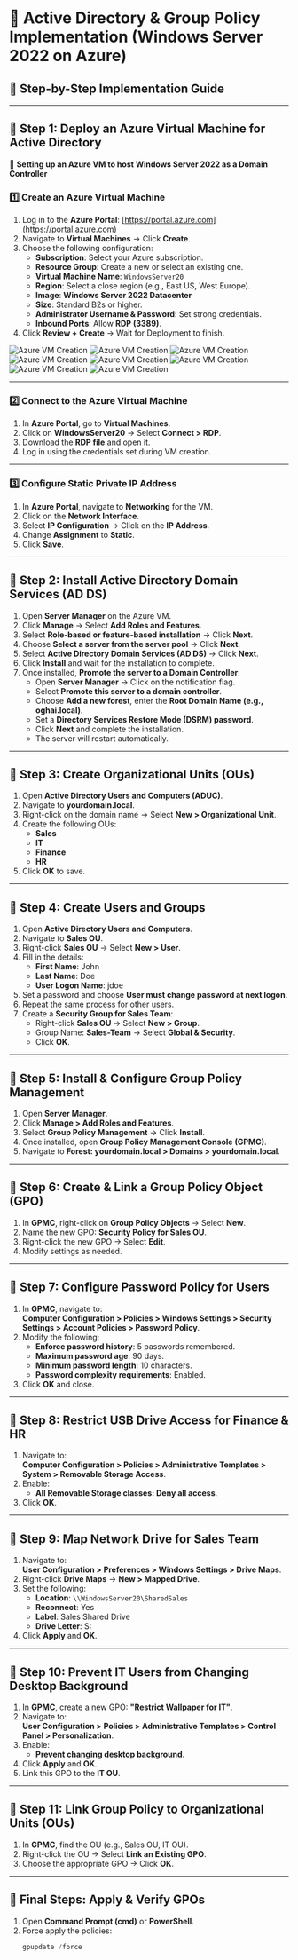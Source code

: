 # 🏢 Active Directory & Group Policy Implementation (Windows Server 2022 on Azure)  
## 📖 Step-by-Step Implementation Guide  

---
## **📌 Step 1: Deploy an Azure Virtual Machine for Active Directory**
🔹 **Setting up an Azure VM to host Windows Server 2022 as a Domain Controller**

### **1️⃣ Create an Azure Virtual Machine**
1. Log in to the **Azure Portal**: [https://portal.azure.com](https://portal.azure.com)
2. Navigate to **Virtual Machines** → Click **Create**.
3. Choose the following configuration:
   - **Subscription**: Select your Azure subscription.
   - **Resource Group**: Create a new or select an existing one.
   - **Virtual Machine Name**: `WindowsServer20`
   - **Region**: Select a close region (e.g., East US, West Europe).
   - **Image**: **Windows Server 2022 Datacenter**
   - **Size**: Standard B2s or higher.
   - **Administrator Username & Password**: Set strong credentials.
   - **Inbound Ports**: Allow **RDP (3389)**.
4. Click **Review + Create** → Wait for Deployment to finish.

![Azure VM Creation](../Screenshots/Azure_VM_Creation_Overview.png)
![Azure VM Creation](../Screenshots/Azure_VM_Resource_Group_Selection.png)
![Azure VM Creation](../Screenshots/Azure_VM_Instance_Details.png)
![Azure VM Creation](../Screenshots/Azure_VM_Image_Selection.png)
![Azure VM Creation](../Screenshots/Azure_VM_Azure_VM_Image_Selection.png)
![Azure VM Creation](../Screenshots/Azure_VM_Administrator_Accounts.png)
![Azure VM Creation](../Screenshots/Azure_VM_Administrator_Accounts.png)
![Azure VM Creation](../Screenshots/Azure_VM_Inbound_Port_Rules.png)

---

### **2️⃣ Connect to the Azure Virtual Machine**
1. In **Azure Portal**, go to **Virtual Machines**.
2. Click on **WindowsServer20** → Select **Connect > RDP**.
3. Download the **RDP file** and open it.
4. Log in using the credentials set during VM creation.

---

### **3️⃣ Configure Static Private IP Address**
1. In **Azure Portal**, navigate to **Networking** for the VM.
2. Click on the **Network Interface**.
3. Select **IP Configuration** → Click on the **IP Address**.
4. Change **Assignment** to **Static**.
5. Click **Save**.

---

## **📌 Step 2: Install Active Directory Domain Services (AD DS)**
1. Open **Server Manager** on the Azure VM.
2. Click **Manage** → Select **Add Roles and Features**.
3. Select **Role-based or feature-based installation** → Click **Next**.
4. Choose **Select a server from the server pool** → Click **Next**.
5. Select **Active Directory Domain Services (AD DS)** → Click **Next**.
6. Click **Install** and wait for the installation to complete.
7. Once installed, **Promote the server to a Domain Controller**:
   - Open **Server Manager** → Click on the notification flag.
   - Select **Promote this server to a domain controller**.
   - Choose **Add a new forest**, enter the **Root Domain Name (e.g., oghai.local)**.
   - Set a **Directory Services Restore Mode (DSRM) password**.
   - Click **Next** and complete the installation.
   - The server will restart automatically.

---

## **📌 Step 3: Create Organizational Units (OUs)**
1. Open **Active Directory Users and Computers (ADUC)**.
2. Navigate to **yourdomain.local**.
3. Right-click on the domain name → Select **New > Organizational Unit**.
4. Create the following OUs:
   - **Sales**
   - **IT**
   - **Finance**
   - **HR**
5. Click **OK** to save.

---

## **📌 Step 4: Create Users and Groups**
1. Open **Active Directory Users and Computers**.
2. Navigate to **Sales OU**.
3. Right-click **Sales OU** → Select **New > User**.
4. Fill in the details:
   - **First Name**: John  
   - **Last Name**: Doe  
   - **User Logon Name**: jdoe  
5. Set a password and choose **User must change password at next logon**.
6. Repeat the same process for other users.
7. Create a **Security Group for Sales Team**:
   - Right-click **Sales OU** → Select **New > Group**.
   - Group Name: **Sales-Team** → Select **Global & Security**.
   - Click **OK**.

---

## **📌 Step 5: Install & Configure Group Policy Management**
1. Open **Server Manager**.
2. Click **Manage > Add Roles and Features**.
3. Select **Group Policy Management** → Click **Install**.
4. Once installed, open **Group Policy Management Console (GPMC)**.
5. Navigate to **Forest: yourdomain.local > Domains > yourdomain.local**.

---

## **📌 Step 6: Create & Link a Group Policy Object (GPO)**
1. In **GPMC**, right-click on **Group Policy Objects** → Select **New**.
2. Name the new GPO: **Security Policy for Sales OU**.
3. Right-click the new GPO → Select **Edit**.
4. Modify settings as needed.

---

## **📌 Step 7: Configure Password Policy for Users**
1. In **GPMC**, navigate to:  
   **Computer Configuration > Policies > Windows Settings > Security Settings > Account Policies > Password Policy**.
2. Modify the following:
   - **Enforce password history**: 5 passwords remembered.
   - **Maximum password age**: 90 days.
   - **Minimum password length**: 10 characters.
   - **Password complexity requirements**: Enabled.
3. Click **OK** and close.

---

## **📌 Step 8: Restrict USB Drive Access for Finance & HR**
1. Navigate to:  
   **Computer Configuration > Policies > Administrative Templates > System > Removable Storage Access**.
2. Enable:
   - **All Removable Storage classes: Deny all access**.
3. Click **OK**.

---

## **📌 Step 9: Map Network Drive for Sales Team**
1. Navigate to:  
   **User Configuration > Preferences > Windows Settings > Drive Maps**.
2. Right-click **Drive Maps** → **New > Mapped Drive**.
3. Set the following:
   - **Location**: `\\WindowsServer20\SharedSales`
   - **Reconnect**: Yes
   - **Label**: Sales Shared Drive
   - **Drive Letter**: S:
4. Click **Apply** and **OK**.

---

## **📌 Step 10: Prevent IT Users from Changing Desktop Background**
1. In **GPMC**, create a new GPO: **"Restrict Wallpaper for IT"**.
2. Navigate to:  
   **User Configuration > Policies > Administrative Templates > Control Panel > Personalization**.
3. Enable:
   - **Prevent changing desktop background**.
4. Click **Apply** and **OK**.
5. Link this GPO to the **IT OU**.

---

## **📌 Step 11: Link Group Policy to Organizational Units (OUs)**
1. In **GPMC**, find the OU (e.g., Sales OU, IT OU).
2. Right-click the OU → Select **Link an Existing GPO**.
3. Choose the appropriate GPO → Click **OK**.

---

## **📌 Final Steps: Apply & Verify GPOs**
1. Open **Command Prompt (cmd)** or **PowerShell**.
2. Force apply the policies:
   ```powershell
   gpupdate /force
